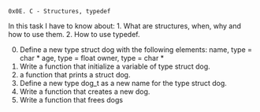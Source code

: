 	0x0E. C - Structures, typedef
In this task I have to know about:
	1. What are structures, when, why and how to use them.
	2. How to use typedef.

0. Define a new type struct dog with the following elements:
	name, type = char *
	age, type = float
	owner, type = char *
1. Write a function that initialize a variable of type struct dog.
2. a function that prints a struct dog.
3. Define a new type dog_t as a new name for the type struct dog.
4. Write a function that creates a new dog.
5. Write a function that frees dogs
